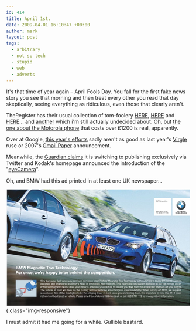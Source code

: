 ```yaml
---
id: 414
title: April 1st.
date: 2009-04-01 16:10:47 +00:00
author: mark
layout: post
tags:
  - arbitrary
  - not so tech
  - stupid
  - web
  - adverts
---
```

It's that time of year again &#8211; April Fools Day. You fall for the first fake news story you see that morning and then treat every other you read that day skeptically, seeing everything as ridiculous, even those that clearly aren't.

TheRegister has their usual collection of tom-foolery [HERE](http://www.theregister.co.uk/2009/04/01/watch_out_london/), [HERE](http://www.theregister.co.uk/2009/04/01/apple_secrecy_patent/) and [HERE](http://www.theregister.co.uk/2009/04/01/skype_nsa_backdoor_iphone_deal/)&#8230; and [another](http://www.theregister.co.uk/2009/04/01/laptops_direct_offer/) which i'm still actually undecided about. Oh, but [the one about the Motorola phone](http://www.reghardware.co.uk/2009/04/01/review_phone_motorola_aura/) that costs over £1200 is real, apparently.

Over at Google, [this year's efforts](http://www.google.com/intl/en_us/landing/cadie/) sadly aren't as good as last year's [Virgle](http://www.google.com/virgle/) ruse or 2007's [Gmail Paper](http://mail.google.com/mail/help/paper/more.html) announcement.

Meanwhile, the [Guardian claims](http://www.guardian.co.uk/media/2009/apr/01/guardian-twitter-media-technology) it is switching to publishing exclusively via Twitter and Kodak's homepage announced the introduction of the "[eyeCamera](http://aprilfoolsdayontheweb.com/joke/6309/?size=1)".

Oh, and BMW had this ad printed in at least one UK newspaper&#8230;

![BMW advert, 1st April](/images/fromwp/2009/04/bmw_ad_010409.jpg){:class="img-responsive"}

I must admit it had me going for a while. Gullible bastard.
